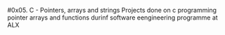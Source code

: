 #0x05. C - Pointers, arrays and strings
Projects done on c programming pointer arrays and functions durinf software eengineering programme at ALX
